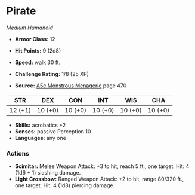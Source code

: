 # Pirate

*Medium* *Humanoid*

- **Armor Class:** 12
- **Hit Points:** 9 (2d8)
- **Speed:** walk 30 ft.

- **Challenge Rating:** 1/8 (25 XP)
- **Source:** [A5e Monstrous Menagerie](https://enpublishingrpg.com/products/level-up-monstrous-menagerie-a5e) page 470

| STR | DEX | CON | INT | WIS | CHA |
| --- | --- | --- | --- | --- | --- |
| 12 (+1) | 10 (+0) | 10 (+0) | 10 (+0) | 10 (+0) | 10 (+0) |

- **Skills:** acrobatics +2
- **Senses:** passive Perception 10
- **Languages:** any one

### Actions

- **Scimitar:** Melee Weapon Attack: +3 to hit, reach 5 ft., one target. Hit: 4 (1d6 + 1) slashing damage.
- **Light Crossbow:** Ranged Weapon Attack: +2 to hit, range 80/320 ft., one target. Hit: 4 (1d8) piercing damage.


